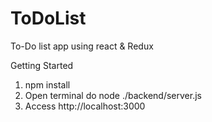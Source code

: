 # ToDoList

To-Do list app using react &amp; Redux

Getting Started

1. npm install
2. Open terminal do node ./backend/server.js
3. Access http://localhost:3000
